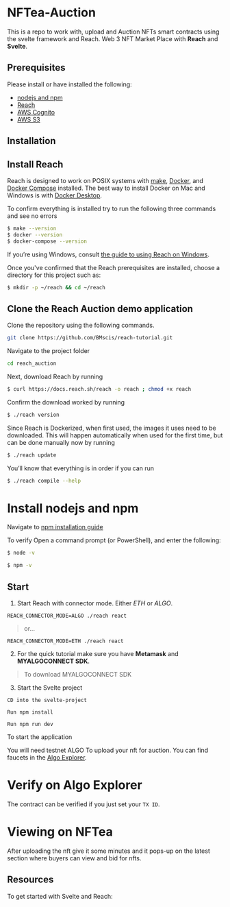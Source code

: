 # NFTea-Auction
This is a repo to work with, upload and Auction NFTs smart contracts using the svelte framework and Reach.
Web 3 NFT Market Place with **Reach** and **Svelte**.


## Prerequisites

Please install or have installed the following:

- [nodejs and npm](https://nodejs.org/en/download/)
- [Reach](https://docs.reach.sh/)
- [AWS Cognito](https://aws.amazon.com/cognito/)
- [AWS S3](https://aws.amazon.com/s3/)

## Installation

## Install Reach

Reach is designed to work on POSIX systems with [make](https://en.wikipedia.org/wiki/Make_(software)), [Docker](https://www.docker.com/get-started), and [Docker Compose](https://docs.docker.com/compose/install/) installed. The best way to install Docker on Mac and Windows is with [Docker Desktop](https://www.docker.com/products/docker-desktop).


To confirm everything is installed try to run the following three commands and see no errors

``` bash
$ make --version
$ docker --version
$ docker-compose --version
```

If you’re using Windows, consult [the guide to using Reach on Windows](https://docs.reach.sh/guide-windows.html).

Once you've confirmed that the Reach prerequisites are installed, choose a directory for this project such as:

``` bash
$ mkdir -p ~/reach && cd ~/reach
```

## Clone the Reach Auction demo application

Clone the repository using the following commands.

```bash
git clone https://github.com/BMscis/reach-tutorial.git

```

Navigate to the project folder

``` bash
cd reach_auction
```

Next, download Reach by running

``` bash
$ curl https://docs.reach.sh/reach -o reach ; chmod +x reach
```

Confirm the download worked by running

``` bash
$ ./reach version
```

Since Reach is Dockerized, when first used, the images it uses need to be downloaded. This will happen automatically when used for the first time, but can be done manually now by running

``` bash
$ ./reach update
```

You’ll know that everything is in order if you can run

``` bash
$ ./reach compile --help
```
# Install nodejs and npm

Navigate to [npm installation guide]( https://nodejs.org/en/download/.)

To verify Open a command prompt (or PowerShell), and enter the following:

``` bash
$ node -v
```
``` bash
$ npm -v
```

## Start
1. Start Reach with connector mode. Either *ETH* or *ALGO*.
```shell
REACH_CONNECTOR_MODE=ALGO ./reach react
```
>or...
```shell
REACH_CONNECTOR_MODE=ETH ./reach react
```
2. For the quick tutorial make sure you have **Metamask** and **MYALGOCONNECT SDK**.
>To download MYALGOCONNECT SDK

3. Start the Svelte project
```shel
CD into the svelte-project

Run npm install

Run npm run dev
````
To start the application

You will need testnet ALGO To upload your nft for auction. You can find faucets in the [Algo Explorer](https://testnet.algoexplorer.io/dispenser). 

# Verify on Algo Explorer

The contract can be verified if you just set your `TX ID`. 


# Viewing on NFTea
After uploading the nft give it some minutes and it pops-up on the latest section where buyers can view and bid for nfts.


## Resources

To get started with Svelte and Reach:


